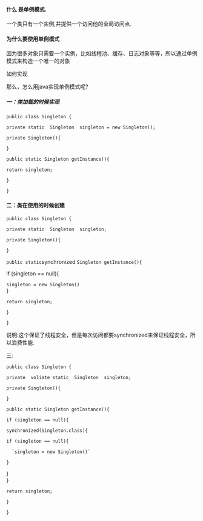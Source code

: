 #### 什么 是单例模式.

一个类只有一个实例,并提供一个访问他的全局访问点.

#### 为什么要使用单例模式

因为很多对象只需要一个实例，比如线程池、缓存、日志对象等等，所以通过单例模式来构造一个唯一的对象

如何实现

那么，怎么用java实现单例模式呢?

##### 一：类加载的时候实现

`public class Singleton {`

`private static  Singleton  singleton = new Singleton();`

`private Singleton(){`

`}`

`public static Singleton getInstance(){`

`return singleton;`

`}`

`}`

#### 二：类在使用的时候创建

`public class Singleton {`

`private static  Singleton  singleton;`

`private Singleton(){`

`}`

`public static`synchronized `Singleton getInstance(){`

if \(singleton == null\){

`singleton = new Singleton()`  
}

`return singleton;`

`}`

`}`

说明:这个保证了线程安全，但是每次访问都要synchronized来保证线程安全，所以浪费性能.

三:

`public class Singleton {`

`private  voliate static  Singleton  singleton;`

`private Singleton(){`

`}`

`public static Singleton getInstance(){`

`if (singleton == null){`

`synchronized(Singleton.class){`

`if (singleton == null){`

      `singleton = new Singleton()`

```
}
```

}  
}

`return singleton;`

`}`

`}`

